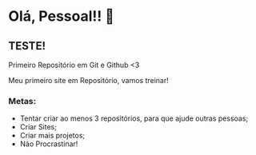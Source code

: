 # Olá, Pessoal!! 🥰
## TESTE!
 Primeiro Repositório em Git e Github <3

 Meu primeiro site em Repositório, vamos treinar!

### Metas:

* Tentar criar ao menos 3 repositórios, para que ajude outras pessoas;
* Criar Sites;
* Criar mais projetos;
* Não Procrastinar!


